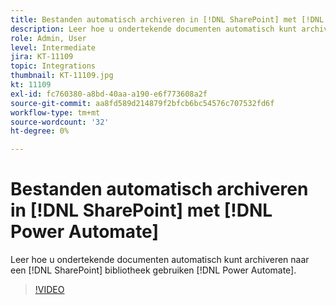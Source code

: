 ```yaml
---
title: Bestanden automatisch archiveren in [!DNL SharePoint] met [!DNL Power Automate]
description: Leer hoe u ondertekende documenten automatisch kunt archiveren naar een [!DNL SharePoint] bibliotheek gebruiken [!DNL Power Automate]
role: Admin, User
level: Intermediate
jira: KT-11109
topic: Integrations
thumbnail: KT-11109.jpg
kt: 11109
exl-id: fc760380-a8bd-40aa-a190-e6f773608a2f
source-git-commit: aa8fd589d214879f2bfcb6bc54576c707532fd6f
workflow-type: tm+mt
source-wordcount: '32'
ht-degree: 0%

---
```


# Bestanden automatisch archiveren in [!DNL SharePoint] met [!DNL Power Automate]

Leer hoe u ondertekende documenten automatisch kunt archiveren naar een [!DNL SharePoint] bibliotheek gebruiken [!DNL Power Automate].

>[!VIDEO](https://video.tv.adobe.com/v/3409121?quality=12&learn=on&hidetitle=true)
